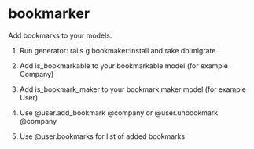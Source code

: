 bookmarker
==========

Add bookmarks to your models.

1) Run generator: rails g bookmaker:install and rake db:migrate

2) Add is_bookmarkable to your bookmarkable model (for example Company)

3) Add is_bookmark_maker to your bookmark maker model (for example User)

4) Use @user.add_bookmark @company or @user.unbookmark @company

5) Use @user.bookmarks for list of added bookmarks
